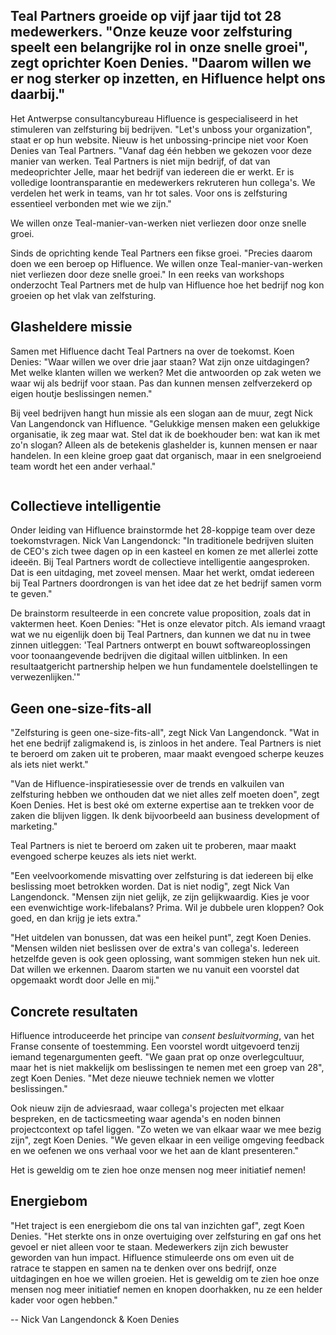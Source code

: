 <!-- title: Teal-manier-van-werken bewaren ondanks onze snelle groei  -->
<!-- author: Nick Van Langendonck & Koen Denies -->
<!-- date: 2020-10-12 -->
<!-- img: /assets/img/blogimages/hifluence-blog.jpg -->

<h2>
Teal Partners groeide op vijf jaar tijd tot 28 medewerkers. "Onze keuze voor zelfsturing speelt een belangrijke rol in onze snelle groei", zegt oprichter Koen Denies. "Daarom willen we er nog sterker op inzetten, en Hifluence helpt ons daarbij." 
</h2> 

<p>
Het Antwerpse consultancybureau Hifluence is gespecialiseerd in het stimuleren van zelfsturing bij bedrijven. "Let's unboss your organization", staat er op hun website.
Nieuw is het unbossing-principe niet voor Koen Denies van Teal Partners. "Vanaf dag één hebben we gekozen voor deze manier van werken. Teal Partners is niet mijn bedrijf, of dat van medeoprichter Jelle, maar het bedrijf van iedereen die er werkt. Er is volledige loontransparantie en medewerkers rekruteren hun collega's. We verdelen het werk in teams, van hr tot sales. Voor ons is zelfsturing essentieel verbonden met wie we zijn."
</p>

<p class="blogpost__quote">
      We willen onze Teal-manier-van-werken niet verliezen door onze snelle groei.
</p>
<p>
Sinds de oprichting kende Teal Partners een fikse groei. "Precies daarom doen we een beroep op Hifluence. We willen onze Teal-manier-van-werken niet verliezen door deze snelle groei." In een reeks van workshops onderzocht Teal Partners met de hulp van Hifluence hoe het bedrijf nog kon groeien op het vlak van zelfsturing. 
</p>

<h2>Glasheldere missie</h2>
<p>
Samen met Hifluence dacht Teal Partners na over de toekomst. Koen Denies: "Waar willen we over drie jaar staan? Wat zijn onze uitdagingen? Met welke klanten willen we werken? Met die antwoorden op zak weten we waar wij als bedrijf voor staan. Pas dan kunnen mensen zelfverzekerd op eigen houtje beslissingen nemen."
</p>

<p>
Bij veel bedrijven hangt hun missie als een slogan aan de muur, zegt Nick Van Langendonck van Hifluence. "Gelukkige mensen maken een gelukkige organisatie, ik zeg maar wat. Stel dat ik de boekhouder ben: wat kan ik met zo'n slogan? Alleen als de betekenis glashelder is, kunnen mensen er naar handelen. In een kleine groep gaat dat organisch, maar in een snelgroeiend team wordt het een ander verhaal."
</p>
 
<p class="page__image--wide">
      <img src="/assets/img/blogimages/hifluence-blog.jpg" alt="">
</p>

<h2>Collectieve intelligentie</h2>
<p>
Onder leiding van Hifluence brainstormde het 28-koppige team over deze toekomstvragen. Nick Van Langendonck: "In traditionele bedrijven sluiten de CEO's zich twee dagen op in een kasteel en komen ze met allerlei zotte ideeën. Bij Teal Partners wordt de collectieve intelligentie aangesproken. Dat is een uitdaging, met zoveel mensen. Maar het werkt, omdat iedereen bij Teal Partners doordrongen is van het idee dat ze het bedrijf samen vorm te geven."
</p>

<p> 
De brainstorm resulteerde in een concrete value proposition, zoals dat in vaktermen heet. Koen Denies: "Het is onze elevator pitch. Als iemand vraagt wat we nu eigenlijk doen bij Teal Partners, dan kunnen we dat nu in twee zinnen uitleggen: 'Teal Partners ontwerpt en bouwt softwareoplossingen voor toonaangevende bedrijven die digitaal willen uitblinken. In een resultaatgericht partnership helpen we hun fundamentele doelstellingen te verwezenlijken.'"
</p>

<h2>Geen one-size-fits-all</h2>
<p>
"Zelfsturing is geen one-size-fits-all", zegt Nick Van Langendonck. "Wat in het ene bedrijf zaligmakend is, is zinloos in het andere. Teal Partners is niet te beroerd om zaken uit te proberen, maar maakt evengoed scherpe keuzes als iets niet werkt."
</p>

<p>
"Van de Hifluence-inspiratiesessie over de trends en valkuilen van zelfsturing hebben we onthouden dat we niet alles zelf moeten doen", zegt Koen Denies. Het is best oké om externe expertise aan te trekken voor de zaken die blijven liggen. Ik denk bijvoorbeeld aan business development of marketing."
</p>
<p class="blogpost__quote">
     Teal Partners is niet te beroerd om zaken uit te proberen, maar maakt evengoed scherpe keuzes als iets niet werkt.
</p>
<p> 
"Een veelvoorkomende misvatting over zelfsturing is dat iedereen bij elke beslissing moet betrokken worden. Dat is niet nodig", zegt Nick Van Langendonck. "Mensen zijn niet gelijk, ze zijn gelijkwaardig. Kies je voor een evenwichtige work-lifebalans? Prima. Wil je dubbele uren kloppen? Ook goed, en dan krijg je iets extra."
</p>
<p>
"Het uitdelen van bonussen, dat was een heikel punt", zegt Koen Denies. "Mensen wilden niet beslissen over de extra's van collega's. Iedereen hetzelfde geven is ook geen oplossing, want sommigen steken hun nek uit. Dat willen we erkennen. Daarom starten we nu vanuit een voorstel dat opgemaakt wordt door Jelle en mij."
</p>


<h2>Concrete resultaten</h2>
<p>
Hifluence introduceerde het principe van <i>consent besluitvorming</i>, van het Franse consente of toestemming. Een voorstel wordt uitgevoerd tenzij iemand tegenargumenten geeft. "We gaan prat op onze overlegcultuur, maar het is niet makkelijk om beslissingen te nemen met een groep van 28", zegt Koen Denies. "Met deze nieuwe techniek nemen we vlotter beslissingen."
</p>   
<p>
Ook nieuw zijn de adviesraad, waar collega's projecten met elkaar bespreken, en de tacticsmeeting waar agenda's en noden binnen projectcontext op tafel liggen. "Zo weten we van elkaar waar we mee bezig zijn", zegt Koen Denies. "We geven elkaar in een veilige omgeving feedback en we oefenen we ons verhaal voor we het aan de klant presenteren."
</p> 

<p class="blogpost__quote">
      Het is geweldig om te zien hoe onze mensen nog meer initiatief nemen!
</p>

<h2>Energiebom</h2>
<p>
"Het traject is een energiebom die ons tal van inzichten gaf", zegt Koen Denies. "Het sterkte ons in onze overtuiging over zelfsturing en gaf ons het gevoel er niet alleen voor te staan. Medewerkers zijn zich bewuster geworden van hun impact. Hifluence stimuleerde ons om even uit de ratrace te stappen en samen na te denken over ons bedrijf, onze uitdagingen en hoe we willen groeien. Het is geweldig om te zien hoe onze mensen nog meer initiatief nemen en knopen doorhakken, nu ze een helder kader voor ogen hebben."
</p>   

<p class="blogpost__content__outro">
-- Nick Van Langendonck & Koen Denies
</p>
